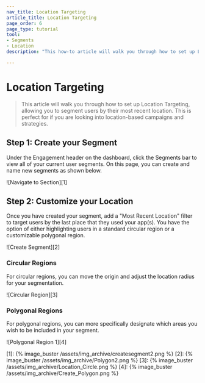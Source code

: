 ```yaml
---
nav_title: Location Targeting
article_title: Location Targeting
page_order: 6
page_type: tutorial
tool: 
- Segments
- Location
description: "This how-to article will walk you through how to set up Location Targeting, allowing you to segment users by location."

---
```

# Location Targeting

> This article will walk you through how to set up Location Targeting, allowing you to segment users by their most recent location. This is perfect for if you are looking into location-based campaigns and strategies.


## Step 1: Create your Segment

Under the Engagement header on the dashboard, click the Segments bar to view all of your current user segments. On this page, you can create and name new segments as shown below.

![Navigate to Section][1]

## Step 2: Customize your Location

Once you have created your segment, add a "Most Recent Location" filter to target users by the last place that they used your app(s). You have the option of either highlighting users in a standard circular region or a customizable polygonal region.

![Create Segment][2]

### Circular Regions

For circular regions, you can move the origin and adjust the location radius for your segmentation.

![Circular Region][3]

### Polygonal Regions

For polygonal regions, you can more specifically designate which areas you wish to be included in your segment.

![Polygonal Region 1][4]

[1]: {% image_buster /assets/img_archive/createsegment2.png %}
[2]: {% image_buster /assets/img_archive/Polygon2.png %}
[3]: {% image_buster /assets/img_archive/Location_Circle.png %}
[4]: {% image_buster /assets/img_archive/Create_Polygon.png %}

